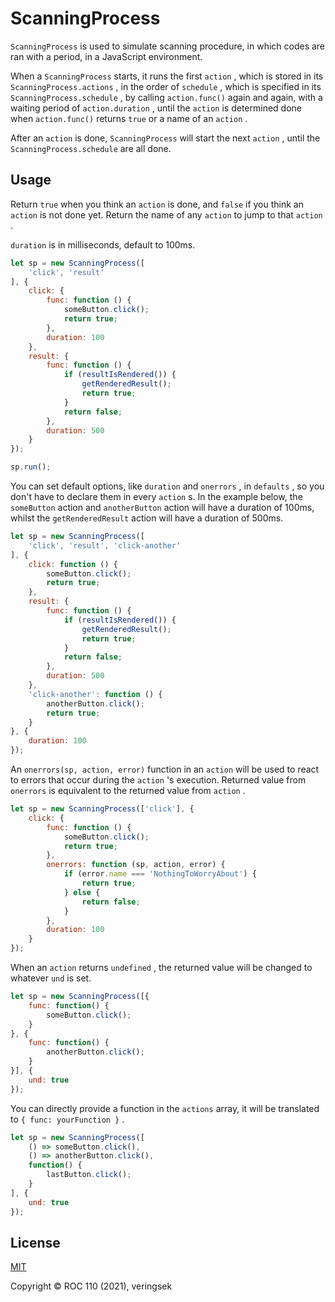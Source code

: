 # ScanningProcess

`ScanningProcess` is used to simulate scanning procedure, in which codes are ran with a period, in a JavaScript environment. 

When a `ScanningProcess` starts, it runs the first `action` , which is stored in its `ScanningProcess.actions` , in the order of `schedule` , which is specified in its `ScanningProcess.schedule` , by calling `action.func()` again and again, with a waiting period of `action.duration` , until the `action` is determined done when `action.func()` returns `true` or a name of an `action` . 

After an `action` is done, `ScanningProcess` will start the next `action` , until the `ScanningProcess.schedule` are all done.

## Usage

Return `true` when you think an `action` is done, and `false` if you think an `action` is not done yet. Return the name of any `action` to jump to that `action` .

`duration` is in milliseconds, default to 100ms.

```js
let sp = new ScanningProcess([
    'click', 'result'
], {
    click: {
        func: function () {
            someButton.click();
            return true;
        },
        duration: 100
    },
    result: {
        func: function () {
            if (resultIsRendered()) {
                getRenderedResult();
                return true;
            }
            return false;
        },
        duration: 500
    }
});

sp.run();
```

You can set default options, like `duration` and `onerrors` , in `defaults` , so you don't have to declare them in every `action` s. In the example below, the `someButton` action and `anotherButton` action will have a duration of 100ms, whilst the `getRenderedResult` action will have a duration of 500ms.

```js
let sp = new ScanningProcess([
    'click', 'result', 'click-another'
], {
    click: function () {
        someButton.click();
        return true;
    },
    result: {
        func: function () {
            if (resultIsRendered()) {
                getRenderedResult();
                return true;
            }
            return false;
        },
        duration: 500
    }, 
    'click-another': function () {
        anotherButton.click();
        return true;
    }
}, {
    duration: 100
});
```

An `onerrors(sp, action, error)` function in an `action` will be used to react to errors that occur during the `action` 's execution. Returned value from `onerrors` is equivalent to the returned value from `action` .

```js
let sp = new ScanningProcess(['click'], {
    click: {
        func: function () {
            someButton.click();
            return true;
        },
        onerrors: function (sp, action, error) {
            if (error.name === 'NothingToWorryAbout') {
                return true;
            } else {
                return false;
            }
        },
        duration: 100
    }
});
```

When an `action` returns `undefined` , the returned value will be changed to whatever `und` is set.

```js
let sp = new ScanningProcess([{
    func: function() {
        someButton.click();
    }
}, {
    func: function() {
        anotherButton.click();
    }
}], {
    und: true
});
```

You can directly provide a function in the `actions` array, it will be translated to `{ func: yourFunction }` .

```js
let sp = new ScanningProcess([
    () => someButton.click(),
    () => anotherButton.click(),
    function() {
        lastButton.click();
    }
], {
    und: true
});
```

## License

[MIT](http://opensource.org/licenses/MIT)

Copyright © ROC 110 (2021), veringsek
